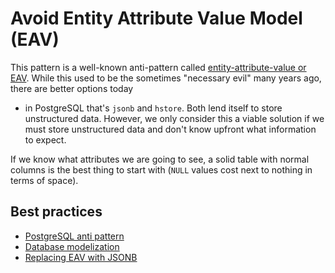 # Avoid Entity Attribute Value Model (EAV)

This pattern is a well-known anti-pattern called [entity-attribute-value or EAV](https://en.wikipedia.org/wiki/Entity%E2%80%93attribute%E2%80%93value_model).
While this used to be the sometimes "necessary evil" many years ago, there are better options today
- in PostgreSQL that's `jsonb` and `hstore`. Both lend itself to store unstructured data. However,
we only consider this a viable solution if we must store unstructured data and don't know upfront
what information to expect.

If we know what attributes we are going to see, a solid table with normal columns is the best
thing to start with (`NULL` values cost next to nothing in terms of space).

## Best practices

- [PostgreSQL anti pattern](https://www.2ndquadrant.com/en/blog/postgresql-anti-patterns-unnecessary-jsonhstore-dynamic-columns/)
- [Database modelization](https://tapoueh.org/blog/2018/03/database-modelization-anti-patterns/)
- [Replacing EAV with JSONB](https://coussej.github.io/2016/01/14/Replacing-EAV-with-JSONB-in-PostgreSQL/)
